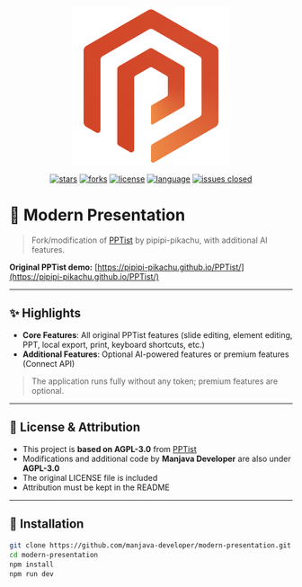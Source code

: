 <p align="center">
    <img src='/public/logo.png' alt="Logo" />
</p>

<p align="center">
    <a href="https://github.com/manjava-developer/modern-presentation/stargazers" target="_blank"><img src="https://img.shields.io/github/stars/manjava-developer/modern-presentation?logo=github" alt="stars" /></a>
    <a href="https://github.com/manjava-developer/modern-presentation/network/members" target="_blank"><img src="https://img.shields.io/github/forks/manjava-developer/modern-presentation?logo=github" alt="forks" /></a>
    <a href="https://github.com/manjava-developer/modern-presentation/blob/master/LICENSE" target="_blank"><img src="https://img.shields.io/github/license/manjava-developer/modern-presentation?color=%232DCE89&logo=github" alt="license" /></a>
    <a href="https://www.typescriptlang.org" target="_blank"><img src="https://img.shields.io/badge/language-TypeScript-blue.svg" alt="language"></a>
    <a href="https://github.com/manjava-developer/modern-presentation/issues" target="_blank"><img src="https://img.shields.io/github/issues-closed/manjava-developer/modern-presentation.svg" alt="issues closed"></a>
</p>

# 🎨 Modern Presentation
> Fork/modification of [PPTist](https://github.com/pipipi-pikachu/PPTist) by pipipi-pikachu, with additional AI features.

**Original PPTist demo:** [https://pipipi-pikachu.github.io/PPTist/](https://pipipi-pikachu.github.io/PPTist/)

---

## ✨ Highlights
- **Core Features**: All original PPTist features (slide editing, element editing, PPT, local export, print, keyboard shortcuts, etc.)
- **Additional Features**: Optional AI-powered features or premium features (Connect API)

> The application runs fully without any token; premium features are optional.

---

## 📌 License & Attribution
- This project is **based on AGPL-3.0** from [PPTist](https://github.com/pipipi-pikachu/PPTist)
- Modifications and additional code by **Manjava Developer** are also under **AGPL-3.0**
- The original LICENSE file is included
- Attribution must be kept in the README

---

## 🚀 Installation
```bash
git clone https://github.com/manjava-developer/modern-presentation.git
cd modern-presentation
npm install
npm run dev